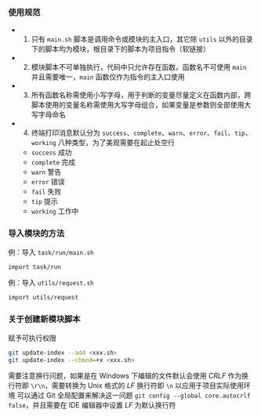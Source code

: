 ### 使用规范

- 1. 只有 `main.sh` 脚本是调用命令或模块的主入口，其它除 `utils` 以外的目录下的脚本均为模块，根目录下的脚本为项目指令（软链接）

- 2. 模块脚本不可单独执行，代码中只允许存在函数，函数名不可使用 `main` 并且需要唯一，`main` 函数仅作为指令的主入口使用

- 3. 所有函数名称需使用小写字母，用于判断的变量尽量定义在函数内部，跨脚本使用的变量名称需使用大写字母组合，如果变量是参数则全部使用大写字母命名

- 4. 终端打印消息默认分为 `success`、`complete`、`warn`、`error`、`fail`、`tip`、`working` 八种类型，为了美观需要在起止处空行

  - `success` 成功
  - `complete` 完成
  - `warn` 警告
  - `error` 错误
  - `fail` 失败
  - `tip` 提示
  - `working` 工作中

### 导入模块的方法

例：导入 `task/run/main.sh`

```bash
import task/run
```

例：导入 `utils/request.sh`

```bash
import utils/request
```

### 关于创建新模块脚本

赋予可执行权限
```bash
git update-index --add <xxx.sh>
git update-index --chmod=+x <xxx.sh>
```
需要注意换行问题，如果是在 Windows 下编辑的文件默认会使用 _CRLF_ 作为换行符即 `\r\n`，需要转换为 Unix 格式的 _LF_ 换行符即 `\n` 以应用于项目实际使用环境
可以通过 Git 全局配置来解决这一问题 `git config --global core.autocrlf false`，并且需要在 IDE 编辑器中设置 _LF_ 为默认换行符
